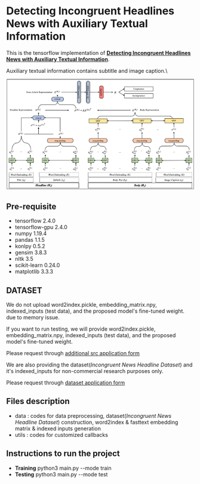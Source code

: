# Detecting Incongruent Headlines News with Auxiliary Textual Information

This is the tensorflow implementation of **[Detecting Incongruent Headlines News with Auxiliary Textual Information](https://www.sciencedirect.com/science/article/pii/S0957417422003141)**.

Auxiliary textual information contains subtitle and image caption.\

<p align="center">
  <img src="./model.png" />
</p>

## Pre-requisite

* tensorflow 2.4.0
* tensorflow-gpu 2.4.0
* numpy 1.19.4 
* pandas 1.1.5
* konlpy 0.5.2
* gensim 3.8.3
* nltk 3.5
* scikit-learn 0.24.0
* matplotlib 3.3.3

## DATASET

We do not upload word2index.pickle, embedding_matrix.npy, indexed_inputs (test data), and the proposed model's fine-tuned weight. due to memory issue.

If you want to run testing, we will provide word2index.pickle, embedding_matrix.npy, indexed_inputs (test data), and the proposed model's fine-tuned weight.

Please request through [additional src application form](https://forms.gle/PNDn1d1sF7Y5ZY7z7)

We are also providing the dataset(*Incongruent News Headline Dataset*) and it's indexed_inputs for non-commercial research purposes only.

Please request through [dataset application form](https://forms.gle/i7wKQCCEVYYQAJzv8)

## Files description

* data : codes for data preprocessing, dataset(*Incongruent News Headline Dataset*) construction, word2index & fasttext embedding matrix & indexed inputs generation
* utils : codes for customized callbacks

## Instructions to run the project

* **Training** python3 main.py --mode train
* **Testing** python3 main.py --mode test
